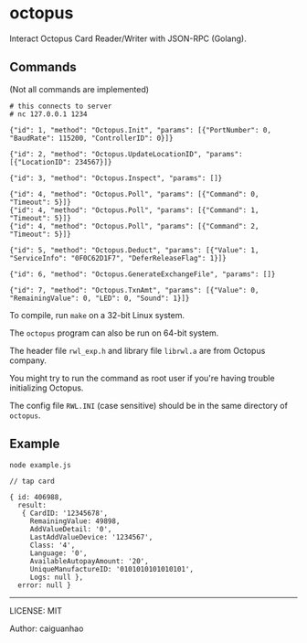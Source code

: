 octopus
=======

Interact Octopus Card Reader/Writer with JSON-RPC (Golang).

## Commands

(Not all commands are implemented)

```
# this connects to server
# nc 127.0.0.1 1234

{"id": 1, "method": "Octopus.Init", "params": [{"PortNumber": 0, "BaudRate": 115200, "ControllerID": 0}]}

{"id": 2, "method": "Octopus.UpdateLocationID", "params": [{"LocationID": 234567}]}

{"id": 3, "method": "Octopus.Inspect", "params": []}

{"id": 4, "method": "Octopus.Poll", "params": [{"Command": 0, "Timeout": 5}]}
{"id": 4, "method": "Octopus.Poll", "params": [{"Command": 1, "Timeout": 5}]}
{"id": 4, "method": "Octopus.Poll", "params": [{"Command": 2, "Timeout": 5}]}

{"id": 5, "method": "Octopus.Deduct", "params": [{"Value": 1, "ServiceInfo": "0F0C62D1F7", "DeferReleaseFlag": 1}]}

{"id": 6, "method": "Octopus.GenerateExchangeFile", "params": []}

{"id": 7, "method": "Octopus.TxnAmt", "params": [{"Value": 0, "RemainingValue": 0, "LED": 0, "Sound": 1}]}
```

To compile, run `make` on a 32-bit Linux system.

The `octopus` program can also be run on 64-bit system.

The header file `rwl_exp.h` and library file `librwl.a` are from Octopus company.

You might try to run the command as root user if you're having trouble initializing Octopus.

The config file `RWL.INI` (case sensitive) should be in the same directory of `octopus`.

## Example

```
node example.js

// tap card

{ id: 406988,
  result:
   { CardID: '12345678',
     RemainingValue: 49898,
     AddValueDetail: '0',
     LastAddValueDevice: '1234567',
     Class: '4',
     Language: '0',
     AvailableAutopayAmount: '20',
     UniqueManufactureID: '0101010101010101',
     Logs: null },
  error: null }
```

---

LICENSE: MIT

Author: caiguanhao

